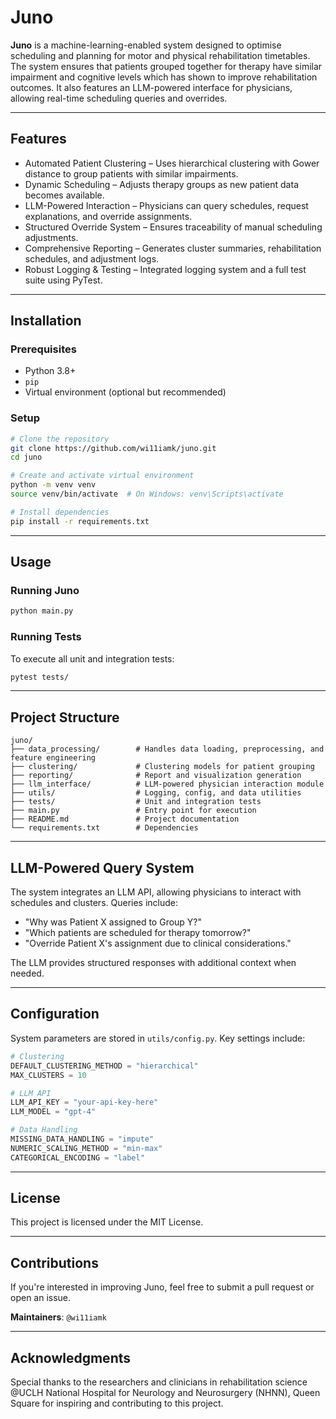 # Juno

**Juno** is a machine-learning-enabled system designed to optimise scheduling and planning for motor and physical rehabilitation timetables. The system ensures that patients grouped together for therapy have similar impairment and cognitive levels which has shown to improve rehabilitation outcomes. It also features an LLM-powered interface for physicians, allowing real-time scheduling queries and overrides.

---

## **Features**

- Automated Patient Clustering – Uses hierarchical clustering with Gower distance to group patients with similar impairments.
- Dynamic Scheduling – Adjusts therapy groups as new patient data becomes available.
- LLM-Powered Interaction – Physicians can query schedules, request explanations, and override assignments.
- Structured Override System – Ensures traceability of manual scheduling adjustments.
- Comprehensive Reporting – Generates cluster summaries, rehabilitation schedules, and adjustment logs.
- Robust Logging & Testing – Integrated logging system and a full test suite using PyTest.

---

## **Installation**

### **Prerequisites**
- Python 3.8+
- `pip`
- Virtual environment (optional but recommended)

### **Setup**
```sh
# Clone the repository
git clone https://github.com/wi11iamk/juno.git
cd juno

# Create and activate virtual environment
python -m venv venv
source venv/bin/activate  # On Windows: venv\Scripts\activate

# Install dependencies
pip install -r requirements.txt
```

---

## **Usage**

### **Running Juno**
```sh
python main.py
```

### **Running Tests**
To execute all unit and integration tests:
```sh
pytest tests/
```

---

## **Project Structure**
```plaintext
juno/
├── data_processing/        # Handles data loading, preprocessing, and feature engineering
├── clustering/             # Clustering models for patient grouping
├── reporting/              # Report and visualization generation
├── llm_interface/          # LLM-powered physician interaction module
├── utils/                  # Logging, config, and data utilities
├── tests/                  # Unit and integration tests
├── main.py                 # Entry point for execution
├── README.md               # Project documentation
└── requirements.txt        # Dependencies
```

---

## **LLM-Powered Query System**
The system integrates an LLM API, allowing physicians to interact with schedules and clusters. Queries include:
- "Why was Patient X assigned to Group Y?"
- "Which patients are scheduled for therapy tomorrow?"
- "Override Patient X's assignment due to clinical considerations."

The LLM provides structured responses with additional context when needed.

---

## **Configuration**
System parameters are stored in `utils/config.py`. Key settings include:
```python
# Clustering
DEFAULT_CLUSTERING_METHOD = "hierarchical"
MAX_CLUSTERS = 10

# LLM API
LLM_API_KEY = "your-api-key-here"
LLM_MODEL = "gpt-4"

# Data Handling
MISSING_DATA_HANDLING = "impute"
NUMERIC_SCALING_METHOD = "min-max"
CATEGORICAL_ENCODING = "label"
```

---

## **License**
This project is licensed under the MIT License.

---

## Contributions
If you're interested in improving Juno, feel free to submit a pull request or open an issue.

**Maintainers**: `@wi11iamk`

---

## **Acknowledgments**
Special thanks to the researchers and clinicians in rehabilitation science @UCLH National Hospital for Neurology and Neurosurgery (NHNN), Queen Square for inspiring and contributing to this project.

